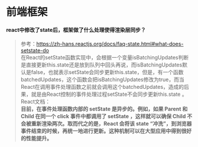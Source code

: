 <h1>前端框架</h1>

#### react中修改了state后，框架做了什么处理使得渲染层同步？  

> 参考：https://zh-hans.reactjs.org/docs/faq-state.html#what-does-setstate-do  
> 在React的setState函数实现中，会根据一个变量isBatchingUpdates判断是直接更新this.state还是放到队列中回头再说，而isBatchingUpdates默认是false，也就表示setState会同步更新this.state，但是，有一个函数batchedUpdates，这个函数会把isBatchingUpdates修改为true，而当React在调用事件处理函数之前就会调用这个batchedUpdates，造成的后果，就是由React控制的事件处理过程setState不会同步更新this.state 。  
> React文档：  
> **目前，在事件处理函数内部的 setState 是异步的。例如，如果 Parent 和 Child 在同一个 click 事件中都调用了 setState ，这样就可以确保 Child 不会被重新渲染两次。取而代之的是，React 会将该 state “冲洗”，到浏览器事件结束的时候，再统一地进行更新。这种机制可以在大型应用中得到很好的性能提升。**  

